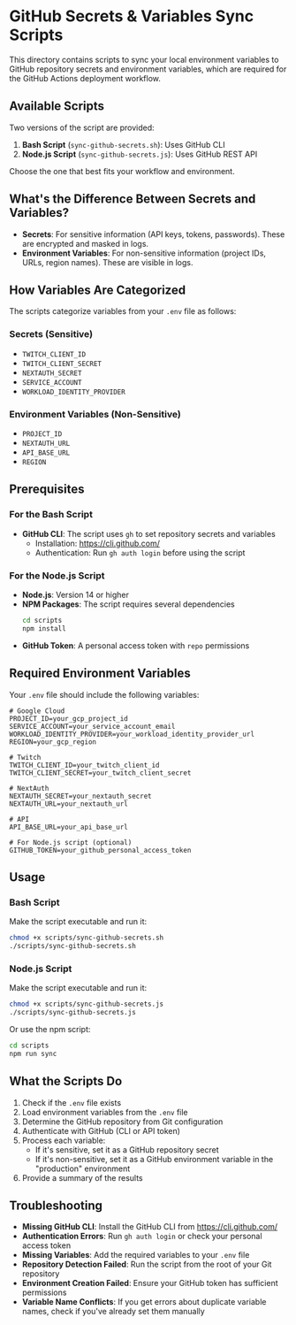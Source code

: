 # GitHub Secrets & Variables Sync Scripts

This directory contains scripts to sync your local environment variables to GitHub repository secrets and environment variables, which are required for the GitHub Actions deployment workflow.

## Available Scripts

Two versions of the script are provided:

1. **Bash Script** (`sync-github-secrets.sh`): Uses GitHub CLI
2. **Node.js Script** (`sync-github-secrets.js`): Uses GitHub REST API

Choose the one that best fits your workflow and environment.

## What's the Difference Between Secrets and Variables?

- **Secrets**: For sensitive information (API keys, tokens, passwords). These are encrypted and masked in logs.
- **Environment Variables**: For non-sensitive information (project IDs, URLs, region names). These are visible in logs.

## How Variables Are Categorized

The scripts categorize variables from your `.env` file as follows:

### Secrets (Sensitive)
- `TWITCH_CLIENT_ID`
- `TWITCH_CLIENT_SECRET`
- `NEXTAUTH_SECRET`
- `SERVICE_ACCOUNT`
- `WORKLOAD_IDENTITY_PROVIDER`

### Environment Variables (Non-Sensitive)
- `PROJECT_ID`
- `NEXTAUTH_URL`
- `API_BASE_URL`
- `REGION`

## Prerequisites

### For the Bash Script

- **GitHub CLI**: The script uses `gh` to set repository secrets and variables
  - Installation: https://cli.github.com/
  - Authentication: Run `gh auth login` before using the script

### For the Node.js Script

- **Node.js**: Version 14 or higher
- **NPM Packages**: The script requires several dependencies
  ```bash
  cd scripts
  npm install
  ```
- **GitHub Token**: A personal access token with `repo` permissions

## Required Environment Variables

Your `.env` file should include the following variables:

```
# Google Cloud
PROJECT_ID=your_gcp_project_id
SERVICE_ACCOUNT=your_service_account_email
WORKLOAD_IDENTITY_PROVIDER=your_workload_identity_provider_url
REGION=your_gcp_region

# Twitch
TWITCH_CLIENT_ID=your_twitch_client_id
TWITCH_CLIENT_SECRET=your_twitch_client_secret

# NextAuth
NEXTAUTH_SECRET=your_nextauth_secret
NEXTAUTH_URL=your_nextauth_url

# API
API_BASE_URL=your_api_base_url

# For Node.js script (optional)
GITHUB_TOKEN=your_github_personal_access_token
```

## Usage

### Bash Script

Make the script executable and run it:

```bash
chmod +x scripts/sync-github-secrets.sh
./scripts/sync-github-secrets.sh
```

### Node.js Script

Make the script executable and run it:

```bash
chmod +x scripts/sync-github-secrets.js
./scripts/sync-github-secrets.js
```

Or use the npm script:

```bash
cd scripts
npm run sync
```

## What the Scripts Do

1. Check if the `.env` file exists
2. Load environment variables from the `.env` file
3. Determine the GitHub repository from Git configuration
4. Authenticate with GitHub (CLI or API token)
5. Process each variable:
   - If it's sensitive, set it as a GitHub repository secret
   - If it's non-sensitive, set it as a GitHub environment variable in the "production" environment
6. Provide a summary of the results

## Troubleshooting

- **Missing GitHub CLI**: Install the GitHub CLI from https://cli.github.com/
- **Authentication Errors**: Run `gh auth login` or check your personal access token
- **Missing Variables**: Add the required variables to your `.env` file
- **Repository Detection Failed**: Run the script from the root of your Git repository
- **Environment Creation Failed**: Ensure your GitHub token has sufficient permissions
- **Variable Name Conflicts**: If you get errors about duplicate variable names, check if you've already set them manually 